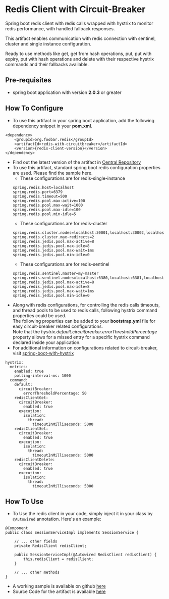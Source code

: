 # Redis Client with Circuit-Breaker

Spring boot redis client with redis calls wrapped with hystrix to monitor redis performance, with handled fallback responses.

This artifact enables communication with redis connection with sentinel, cluster and single instance configuration.

Ready to use methods like get, get from hash operations, put, put with expiry, put with hash operations and delete with their respective hystrix commands and their fallbacks available.

## Pre-requisites
- spring boot application with version **2.0.3** or greater

## How To Configure

- To use this artifact in your spring boot application, add the following dependency snippet in your **pom.xml**.
```
<dependency>
    <groupId>org.foobar.redis</groupId>
    <artifactId>redis-with-circuitbreaker</artifactId>
    <version>{redis-client-version}</version>
</dependency>
```
- Find out the latest version of the artifact in [Central Repository](https://mvnrepository.com/repos/central)
- To use this artifact, standard spring boot redis configuration properties are used. Please find the sample here.
    - These configurations are for redis-single-instance
    ```
    spring.redis.host=localhost
    spring.redis.port=6379
    spring.redis.timeout=500
    spring.redis.pool.max-active=100
    spring.redis.pool.max-wait=1000
    spring.redis.pool.max-idle=100
    spring.redis.pool.min-idle=5
    ```
    - These configurations are for redis-cluster
    ```
    spring.redis.cluster.nodes=localhost:30001,localhost:30002,localhost:30003
    spring.redis.cluster.max-redirects=2
    spring.redis.jedis.pool.max-active=8
    spring.redis.jedis.pool.max-idle=8
    spring.redis.jedis.pool.max-wait=1ms
    spring.redis.jedis.pool.min-idle=0
    ```
    - These configurations are for redis-sentinel
    ```$xslt
    spring.redis.sentinel.master=my-master
    spring.redis.sentinel.nodes=localhost:6380,localhost:6381,localhost:6382
    spring.redis.jedis.pool.max-active=8
    spring.redis.jedis.pool.max-idle=8
    spring.redis.jedis.pool.max-wait=1ms
    spring.redis.jedis.pool.min-idle=0
    ```
- Along with redis configurations, for controlling the redis calls timeouts, and thread pools to be used to redis calls, following hystrix command properties could be used.<br>The following properties can be added to your **bootstrap.yml** file for easy circuit-breaker related configurations.<br>Note that the *hystrix.default.circuitbreaker.errorThresholdPercentage* property allows for a missed entry for a specific hystrix command declared inside your application. 
- For additional information on configurations related to circuit-breaker, visit [spring-boot-with-hystrix](https://spring.io/guides/gs/circuit-breaker/)
```$xslt
hystrix:
  metrics:
    enabled: true
    polling-interval-ms: 1000
  command:
    default:
      circuitBreaker:
        errorThresholdPercentage: 50
    redisClientGet:
      circuitBreaker:
        enabled: true
      execution:
        isolation:
          thread:
            timeoutInMilliseconds: 5000
    redisClientSet:
      circuitBreaker:
        enabled: true
      execution:
        isolation:
          thread:
            timeoutInMilliseconds: 5000
    redisClientDelete:
      circuitBreaker:
        enabled: true
      execution:
        isolation:
          thread:
            timeoutInMilliseconds: 5000
```
## How To Use
- To Use the redis client in your code, simply inject it in your class by `@Autowired` annotation. Here's an example:
```$xslt
@Component
public class SessionServiceImpl implements SessionService {
    
    // ... other fields
    private RedisClient redisClient;

    public SessionServiceImpl(@Autowired RedisClient redisClient) {
        this.redisClient = redisClient;
    }
    
    // ... other methods
}
```

- A working sample is available on github [here](https://github.com)
- Source Code for the artifact is available [here](https://github.com)